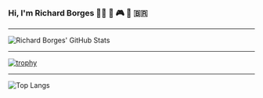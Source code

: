 ### Hi, I'm Richard Borges :person_bald: 👋 :video_game: :musical_score: :brazil:

---

![Richard Borges' GitHub Stats](https://github-readme-streak-stats.herokuapp.com/?user=richardborgesdev&border=e4e2e2&theme=dark)

---

[![trophy](https://github-profile-trophy.vercel.app/?username=richardborgesdev&theme=nord&column=3&margin-w=15&margin-h=15)](https://github.com/ryo-ma/github-profile-trophy)

---

![Top Langs](https://github-readme-stats.vercel.app/api/top-langs/?username=richardborgesdev&theme=dark)
